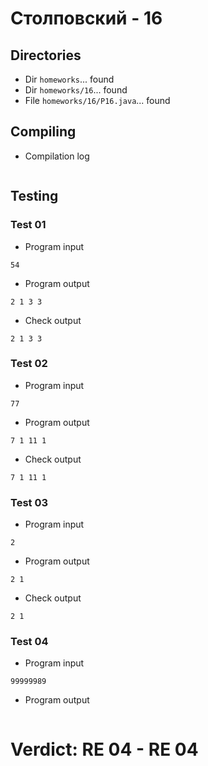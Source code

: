 # Столповский - 16
## Directories
- Dir `homeworks`... found
- Dir `homeworks/16`... found
- File `homeworks/16/P16.java`... found
## Compiling
- Compilation log
```

```
## Testing
### Test 01
- Program input
```
54

```
- Program output
```
2 1 3 3 

```
- Check output
```
2 1 3 3

```
### Test 02
- Program input
```
77

```
- Program output
```
7 1 11 1 

```
- Check output
```
7 1 11 1

```
### Test 03
- Program input
```
2

```
- Program output
```
2 1

```
- Check output
```
2 1

```
### Test 04
- Program input
```
99999989

```
- Program output
```

```
# Verdict: **RE 04** - RE 04
